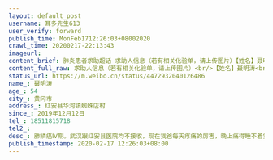 ```yaml
---
layout: default_post
username: 耳多先生613
user_verify: forward
publish_time: MonFeb1712:26:03+08002020
crawl_time: 20200217-22:13:43
imageurl: 
content_brief: 肺炎患者求助超话 求助人信息（若有相关化验单，请上传图片）【姓名】聂明涛【年龄】54【所在城市】黄冈市【所在小区、社区】红安县华河镇蜘蛛店村【患病时间】2019年12月12日【联系方式】18511815718【其他紧急联系人】【病情描述】 肺鳞癌Ⅳ期。武汉跟红安县医院均不接收，现在我爸每天 ...全文
content_full_raw: 求助人信息（若有相关化验单，请上传图片）<br/>【姓名】聂明涛<br/>【年龄】54<br/>【所在城市】黄冈市<br/>【所在小区、社区】红安县华河镇蜘蛛店村<br/>【患病时间】2019年12月12日<br/>【联系方式】18511815718<br/>【其他紧急联系人】<br/>【病情描述】肺鳞癌Ⅳ期。武汉跟红安县医院均不接收，现在我爸每天疼痛的厉害，晚上痛得睡不着觉，白天也吃不下饭，本来已经化疗了两次，有所好转，结果现在无法化疗了，已经延期了一周了，我怕再不治疗会更严重，希望政府跟医疗单位能想想办法，救我爸爸一命！<adata-url="http://t.cn/E2fbuGO"href="http://weibo.com/p/100101B2094553D469AAF9489B"data-hide=""><spanclass='url-icon'><imgstyle='width:1rem;height:1rem'src='https://h5.sinaimg.cn/upload/2015/09/25/3/timeline_card_small_location_default.png'></span><spanclass="surl-text">黄冈·大塘聂家</span></a>
status_url: https://m.weibo.cn/status/4472932040126486
name_: 聂明涛
age_: 54
city_: 黄冈市
address_: 红安县华河镇蜘蛛店村
since_: 2019年12月12日
tel_: 18511815718
tel2_: 
desc_: 肺鳞癌Ⅳ期。武汉跟红安县医院均不接收，现在我爸每天疼痛的厉害，晚上痛得睡不着觉，白天也吃不下饭，本来已经化疗了两次，有所好转，结果现在无法化疗了，已经延期了一周了，我怕再不治疗会更严重，希望政府跟医疗单位能想想办法，救我爸爸一命！<adata-url="http//t.cn/E2fbuGO"href="http//weibo.com/p/100101B2094553D469AAF9489B"data-hide=""><spanclass='url-icon'><imgstyle='width1rem;height1rem'src='https//h5.sinaimg.cn/upload/2015/09/25/3/timeline_card_small_location_default.png'></span><spanclass="surl-text">黄冈·大塘聂家</span></a>
publish_timestamp: 2020-02-17 12:26:03+08:00
---
```

